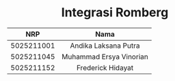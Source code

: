 <div align=center>

# **Integrasi Romberg**

| NRP        | Nama                    |
|:----------:|:-----------------------:|
| 5025211001 | Andika Laksana Putra    |
| 5025211045 | Muhammad Ersya Vinorian |
| 5025211152 | Frederick Hidayat       |

</div>
<br/>
<div align=justify>

<!-- Start of Section -->

</div>
